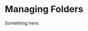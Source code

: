 [title]: # (Managing Folders)
[tags]: # (XXX)
[priority]: # (4132)
# Managing Folders
Something here.
